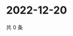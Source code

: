 # 2022-12-20

共 0 条

<!-- BEGIN WEIBO -->
<!-- 最后更新时间 Tue Dec 20 2022 14:18:58 GMT+0800 (China Standard Time) -->

<!-- END WEIBO -->
